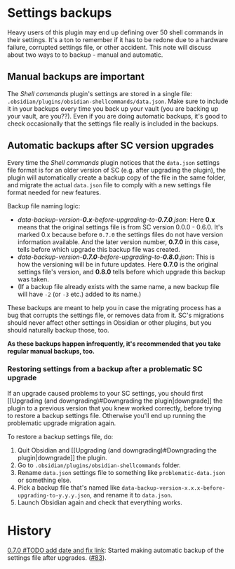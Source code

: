 # Settings backups
Heavy users of this plugin may end up defining over 50 shell commands in their settings. It's a ton to remember if it has to be redone due to a hardware failure, corrupted settings file, or other accident. This note will discuss about two ways to to backup - manual and automatic.

## Manual backups are important

The *Shell commands* plugin's settings are stored in a single file: `.obsidian/plugins/obsidian-shellcommands/data.json`. Make sure to include it in your backups every time you back up your vault (you are backing up your vault, are you??). Even if you are doing automatic backups, it's good to check occasionally that the settings file really is included in the backups.

## Automatic backups after SC version upgrades
Every time the *Shell commands* plugin notices that the `data.json` settings file format is for an older version of SC (e.g. after upgrading the plugin), the plugin will automatically create a backup copy of the file in the same folder, and migrate the actual `data.json` file to comply with a new settings file format needed for new features.

Backup file naming logic:
- _data-backup-version-**0.x**-before-upgrading-to-**0.7.0**.json_: Here **0.x** means that the original settings file is from SC version 0.0.0 - 0.6.0. It's marked 0.x because before `0.7.0` the settings files do not have version information available. And the later version number, **0.7.0** in this case, tells before which upgrade this backup file was created.
- _data-backup-version-**0.7.0**-before-upgrading-to-**0.8.0**.json_: This is how the versioning will be in future updates. Here **0.7.0** is the original settings file's version, and **0.8.0** tells before which upgrade this backup was taken.
- (If a backup file already exists with the same name, a new backup file will have `-2` (or `-3` etc.) added to its name.)

These backups are meant to help you in case the migrating process has a bug that corrupts the settings file, or removes data from it. SC's migrations should never affect other settings in Obsidian or other plugins, but you should naturally backup those, too.

**As these backups happen infrequently, it's recommended that you take regular manual backups, too.**

### Restoring settings from a backup after a problematic SC upgrade
If an upgrade caused problems to your SC settings, you should first [[Upgrading (and downgrading)#Downgrading the plugin|downgrade]] the plugin to a previous version that you knew worked correctly, before trying to restore a backup settings file. Otherwise you'll end up running the problematic upgrade migration again.

To restore a backup settings file, do:
1. Quit Obsidian and [[Upgrading (and downgrading)#Downgrading the plugin|downgrade]] the plugin.
2. Go to `.obsidian/plugins/obsidian-shellcommands` folder.
3. Rename `data.json` settings file to something like `problematic-data.json` or something else.
4. Pick a backup file that's named like `data-backup-version-x.x.x-before-upgrading-to-y.y.y.json`, and rename it to `data.json`.
6. Launch Obsidian again and check that everything works.

# History
[0.7.0 #TODO add date and fix link](https://github.com/Taitava/obsidian-shellcommands/blob/main/CHANGELOG.md#070): Started making automatic backup of the settings file after upgrades. ([#83](https://github.com/Taitava/obsidian-shellcommands/issues/83)).